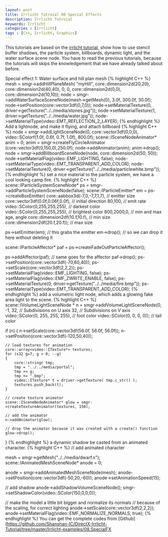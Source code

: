 ```yaml
---
layout: post
title: Irrlicht Tutroial 08 Special Effects
description: Irrlicht Tutroial
keywords: Irrlicht
categories : [Irrlicht]
tags : [C++, Irrlicht, Graphics]
---
```


This tutorials are based on the [irrlicht tutorial](http://irrlicht.sourceforge.net/docu), show how to use stencil buffer shadows, the particle system, billboards, dynamic light, and the water surface scene node. You have to read the previous tutorials, because the tutorials will skips the knowledgement that we have already talked about before.

Special effect 1: Water surface and hill plan mesh 
{% highlight C++ %}
mesh = smgr->addHillPlaneMesh( "myHill",
    core::dimension2d<f32>(20,20),
    core::dimension2d<u32>(40,40), 0, 0,
    core::dimension2d<f32>(0,0),
    core::dimension2d<f32>(10,10));
node = smgr->addWaterSurfaceSceneNode(mesh->getMesh(0), 3.0f, 300.0f, 30.0f);
node->setPosition(core::vector3df(0,7,0));
node->setMaterialTexture(0, driver->getTexture("../../media/stones.jpg"));
node->setMaterialTexture(1, driver->getTexture("../../media/water.jpg"));
node->setMaterialType(video::EMT_REFLECTION_2_LAYER);
{% endhighlight %}
Add a lightnode, and make it flying, and attach billboard
{% highlight C++ %}
node = smgr->addLightSceneNode(0, core::vector3df(0,0,0),
    video::SColorf(1.0f, 0.6f, 0.7f, 1.0f), 800.0f);
scene::ISceneNodeAnimator* anim = 0;
anim = smgr->createFlyCircleAnimator (core::vector3df(0,150,0),250.0f);
node->addAnimator(anim);
anim->drop();
node = smgr->addBillboardSceneNode(node, core::dimension2d<f32>(50, 50));
node->setMaterialFlag(video::EMF_LIGHTING, false);
node->setMaterialType(video::EMT_TRANSPARENT_ADD_COLOR);
node->setMaterialTexture(0, driver->getTexture("../../media/particlewhite.bmp"));
{% endhighlight %}
set a nice material to the particle system, we have a cool looking camp fire. 
{% highlight C++ %}
scene::IParticleSystemSceneNode* ps = smgr->addParticleSystemSceneNode(false);
scene::IParticleEmitter* em = ps->createBoxEmitter(
    core::aabbox3d<f32>(-7,0,-7,7,1,7), // emitter size
    core::vector3df(0.0f,0.06f,0.0f),   // initial direction
    80,100,                             // emit rate
    video::SColor(0,255,255,255),       // darkest color
    video::SColor(0,255,255,255),       // brightest color
    800,2000,0,                         // min and max age, angle
    core::dimension2df(10.f,10.f),         // min size
    core::dimension2df(20.f,20.f));        // max size

ps->setEmitter(em); // this grabs the emitter
em->drop(); // so we can drop it here without deleting it

scene::IParticleAffector* paf = ps->createFadeOutParticleAffector();

ps->addAffector(paf); // same goes for the affector
paf->drop();
ps->setPosition(core::vector3df(-70,60,40));
ps->setScale(core::vector3df(2,2,2));
ps->setMaterialFlag(video::EMF_LIGHTING, false);
ps->setMaterialFlag(video::EMF_ZWRITE_ENABLE, false);
ps->setMaterialTexture(0, driver->getTexture("../../media/fire.bmp"));
ps->setMaterialType(video::EMT_TRANSPARENT_ADD_COLOR);
{% endhighlight %}
 add a volumetric light node, which adds a glowing fake area light to the scene.
{% highlight C++ %}
scene::IVolumeLightSceneNode * n = smgr->addVolumeLightSceneNode(0, -1,
            32,                              // Subdivisions on U axis
            32,                              // Subdivisions on V axis
            video::SColor(0, 255, 255, 255), // foot color
            video::SColor(0, 0, 0, 0));      // tail color

if (n)
{
    n->setScale(core::vector3df(56.0f, 56.0f, 56.0f));
    n->setPosition(core::vector3df(-120,50,40));

    // load textures for animation
    core::array<video::ITexture*> textures;
    for (s32 g=7; g > 0; --g)
    {
        core::stringc tmp;
        tmp = "../../media/portal";
        tmp += g;
        tmp += ".bmp";
        video::ITexture* t = driver->getTexture( tmp.c_str() );
        textures.push_back(t);
    }

    // create texture animator
    scene::ISceneNodeAnimator* glow = smgr->createTextureAnimator(textures, 150);

    // add the animator
    n->addAnimator(glow);

    // drop the animator because it was created with a create() function
    glow->drop();
}
{% endhighlight %}
a dynamic shadow be casted from an animated character.
{% highlight C++ %}
// add animated character

mesh = smgr->getMesh("../../media/dwarf.x");
scene::IAnimatedMeshSceneNode* anode = 0;

anode = smgr->addAnimatedMeshSceneNode(mesh);
anode->setPosition(core::vector3df(-50,20,-60));
anode->setAnimationSpeed(15);

// add shadow
anode->addShadowVolumeSceneNode();
smgr->setShadowColor(video::SColor(150,0,0,0));

// make the model a little bit bigger and normalize its normals
// because of the scaling, for correct lighting
anode->setScale(core::vector3df(2,2,2));
anode->setMaterialFlag(video::EMF_NORMALIZE_NORMALS, true);
{% endhighlight %}
You can get the complete codes from [Github](https://github.com/Shanshan-IC/DirectX-Irrlicht-Tutorial/tree/master/Irrlicht-examples/08.SpecialFX